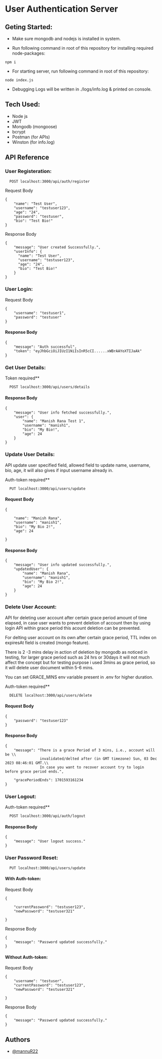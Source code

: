 
# User Authentication Server

## Geting Started:

- Make sure mongodb and nodejs is installed in system.

- Run following command in root of this repository for installing required node-packages:
```
npm i
```


- For starting server, run following command in root of this repository:
```
node index.js
```

- Debugging Logs will be written in ./logs/info.log & printed on console.



## Tech Used:

 - Node js
 - JWT
 - Mongodb (mongoose)
 - bcrypt
 - Postman (for APIs)
 - Winston (for info.log)



## API Reference

 ### User Registeration:

```http
  POST localhost:3000/api/auth/register
```
Request Body
```
{
    "name": "Test User",
    "username": "testuser123",
    "age": "24",
    "password": "testuser",
    "bio": "Test Bio!"
}
```
Response Body
```
{
    "message": "User created Successfully.",
    "userInfo": {
      "name": "Test User",
      "username": "testuser123",
      "age": "24",
      "bio": "Test Bio!"
    }
}
```

 ### User Login:


Request Body
```
{
    "username": "testuser1",
    "password": "testuser"
}
```

#### Response Body
```
{
    "message": "Auth successful",
    "token": "eyJhbGciOiJIUzI1NiIsInR5cCI......xWBrAAYoXTIJaAk"
}
```


 ### Get User Details:
Token required**
```http
  POST localhost:3000/api/users/details
```



#### Response Body
```
{
    "message": "User info fetched successfully.",
    "user": {
        "name": "Manish Rana Test 1",
        "username": "manish1",
        "bio": "My Bio!",
        "age": 24
    }
}
```


### Update User Details:

API update user specified field, allowed field to update name, username, bio, age, it will also gives if input username already in.

Auth-token required**
```http
  PUT localhost:3000/api/users/update
```


#### Request Body
```
{
    
    "name": "Manish Rana",
    "username": "manish1",
    "bio": "My Bio 2!",
    "age": 24
   
}
```
#### Response Body
```
{
    "message": "User info updated successfully.",
    "updatedUser": {
        "name": "Manish Rana",
        "username": "manish1",
        "bio": "My Bio 2!",
        "age": 24
    }
}
```



### Delete User Account:

API for deleting user account after certain grace period amount of time elapsed, in case user wants to prevent deletion of account then by using login API within grace period this acount deletion can be prevented.

For delting user account on its own after certain grace period, TTL index on expiresAt field is created (mongo feature).

There is 2 -3 mins delay in action of deletion by mongodb as noticed in testing, for larger grace period such as 24 hrs or 30days it will not much affect the concept but for testing purpose i used 3mins as grace period, so it will delete user document within 5-6 mins.

You can set GRACE_MINS env variable present in .env for higher duration.

Auth-token required**

```http
  DELETE localhost:3000/api/users/delete
```


#### Request Body
```
{ 
    "password": "testuser123"
}
```
#### Response Body
```
{
    "message": "There is a grace Period of 3 mins, i.e., account will be \\
                invalidated/delted after (in GMT timezone) Sun, 03 Dec 2023 08:46:01 GMT.\\
                In case you want to recover account try to login before grace period ends.",

    "gracePeriodEnds": 1701593161234
}
```


### User Logout:

Auth-token required**
```http
  POST localhost:3000/api/auth/logout
```

#### Response Body
```
{
    "message": "User logout success."
}
```

### User Password Reset:

```http
  PUT localhost:3000/api/users/update
```


#### With Auth-token:
Request Body
```
{
    
    "currentPassword": "testuser123",
    "newPassword": "testuser321"
   
}
```
Response Body
```
{
    "message": "Password updated successfully."
}
```

#### Without Auth-token:
Request Body
```
{
    "username": "testuser",
    "currentPassword": "testuser123",
    "newPassword": "testuser321"
   
}
```
Response Body
```
{
    "message": "Password updated successfully."
}
```




## Authors

- [@mannuR22](https://www.github.com/mannuR22)

